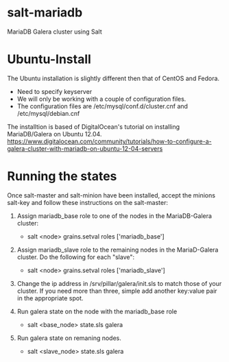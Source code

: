 salt-mariadb
============

MariaDB Galera cluster using Salt


Ubuntu-Install
============

The Ubuntu installation is slightly different then that of CentOS and Fedora. 
* Need to specify keyserver
* We will only be working with a couple of configuration files.
* The configuration files are /etc/mysql/conf.d/cluster.cnf and /etc/mysql/debian.cnf

The installtion is based of DigitalOcean's tutorial on installing MariaDB/Galera on Ubuntu 12.04. 
https://www.digitalocean.com/community/tutorials/how-to-configure-a-galera-cluster-with-mariadb-on-ubuntu-12-04-servers


Running the states
============

Once salt-master and salt-minion have been installed, accept the minions salt-key and follow these instructions on the salt-master: 

1. Assign mariadb_base role to one of the nodes in the MariaDB-Galera cluster: 
	* salt \<node\> grains.setval roles ['mariadb_base']
2. Assign mariadb_slave role to the remaining nodes in the MariaD-Galera cluster. Do the following for each "slave": 
	* salt \<node\> grains.setval roles ['mariadb_slave']
3. Change the ip address in /srv/pillar/galera/init.sls to match those of your cluster. If you need more than three, simple add another key:value pair in the appropriate spot. 

4. Run galera state on the node with the mariadb_base role
	* salt \<base_node\> state.sls galera

5. Run galera state on remaning nodes. 
	* salt \<slave_node\> state.sls galera 


